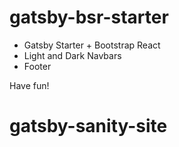 # gatsby-bsr-starter

- Gatsby Starter + Bootstrap React 
- Light and Dark Navbars
- Footer 

Have fun! 
# gatsby-sanity-site
